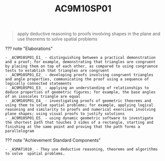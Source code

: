 ﻿---
backlinks:
- title: Learning Areas
  url: /memex/sense/Teaching/Curriculum/v9/v9-learning-areas.html
tags: australian-curriculum
title: AC9M10SP01
type: note
---
> apply deductive reasoning to proofs involving shapes in the plane and use theorems to solve spatial problems

??? note "Elaborations"

	- _AC9M10SP01_E1_ - distinguishing between a practical demonstration and a proof; for example, demonstrating that triangles are congruent by placing them on top of each other, as compared to using congruence tests to establish that triangles are congruent
	- _AC9M10SP01_E2_ - developing proofs involving congruent triangles and angle properties, communicating the proof using a sequence of logically connected statements
	- _AC9M10SP01_E3_ - applying an understanding of relationships to deduce properties of geometric figures; for example, the base angles of an isosceles triangle are equal
	- _AC9M10SP01_E4_ - investigating proofs of geometric theorems and using them to solve spatial problems; for example, applying logical reasoning and similarity to proofs and numerical exercises involving plane shapes; using visual proofs to justify solutions
	- _AC9M10SP01_E5_ - using dynamic geometric software to investigate the shortest path that touches 3 sides of a rectangle, starting and finishing at the same point and proving that the path forms a parallelogram
??? note "Achievement Standard Components"

	- _ASMAT1010_ - They use deductive reasoning, theorems and algorithms to solve  spatial problems.